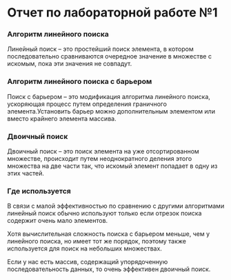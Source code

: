 
# Отчет по лабораторной работе №1

### Алгоритм линейного поиска
Линейный поиск – это простейший поиск элемента, в котором последовательно сравниваются очередное значение в множестве с искомым, пока эти значения не совпадут.

### Алгоритм линейного поиска с барьером
Поиск с барьером – это модификация алгоритма линейного поиска, ускоряющая процесс путем определения граничного элемента.Установить барьер можно дополнительным элементом или вместо крайнего элемента массива.

### Двоичный поиск
Двоичный поиск – это поиск элемента на уже отсортированном множестве, происходит путем неоднократного деления этого множества на две части так, что искомый элемент попадает в одну из этих частей. 

### Где используется
В связи с малой эффективностью по сравнению с другими алгоритмами линейный поиск обычно используют только если отрезок поиска содержит очень мало элементов. 

Хотя вычислительная сложность поиска с барьером меньше, чем у линейного поиска, но имеет тот же порядок, поэтому также используется для поиск на небольших множествах.

Если у нас есть массив, содержащий упорядоченную последовательность данных, то очень эффективен двоичный поиск.